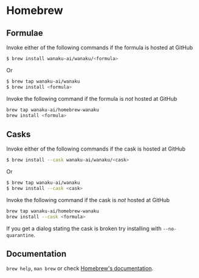 # Homebrew

## Formulae
Invoke either of the following commands if the formula is hosted at GitHub

```sh
$ brew install wanaku-ai/wanaku/<formula>
```

Or

```sh
$ brew tap wanaku-ai/wanaku
$ brew install <formula>
```

Invoke the following command if the formula is *not* hosted at GitHub

```sh
brew tap wanaku-ai/homebrew-wanaku 
brew install <formula>
```

## Casks
Invoke either of the following commands if the cask is hosted at GitHub

```sh
$ brew install --cask wanaku-ai/wanaku/<cask>
```

Or

```sh
$ brew tap wanaku-ai/wanaku
$ brew install --cask <cask>
```

Invoke the following command if the cask is *not* hosted at GitHub

```sh
brew tap wanaku-ai/homebrew-wanaku 
brew install --cask <formula>
```

If you get a dialog stating the cask is broken try installing with `--no-quarantine`.

## Documentation
`brew help`, `man brew` or check [Homebrew's documentation](https://docs.brew.sh).
